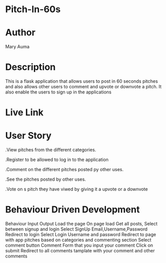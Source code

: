 # Pitch-In-60s
# Author
Mary Auma
# Description
This is a flask application that allows users to post in 60 seconds pitches and also allows other users  to comment and upvote or downvote a pitch. It also enable the users to sign up in the applications
# Live Link
# User Story
.View pitches from the different categories. 

.Register to be allowed to log in to the application

.Comment on the different pitches posted py other uses.

.See the pitches posted by other uses.

.Vote on s pitch they have viwed by giving it a upvote or a downvote
# Behaviour Driven Development
Behaviour	Input	Output
Load the page	On page load	Get all posts, Select between signup and login
Select SignUp	Email,Username,Password	Redirect to login
Select Login	Username and password	Redirect to page with app pitches based on categories and commenting section
Select comment button	Comment	Form that you input your comment
Click on submit		Redirect to all comments tamplate with your comment and other comments
